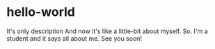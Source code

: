 # hello-world
It's only description
And now it's like a little-bit about myself. So. I'm a student and it says all about me.
See you soon!
